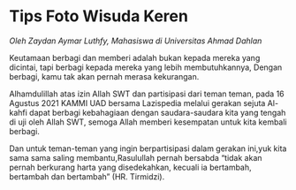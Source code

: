 # Tips Foto Wisuda Keren

_Oleh Zaydan Aymar Luthfy, Mahasiswa di Universitas Ahmad Dahlan_

Keutamaan berbagi dan memberi adalah bukan kepada mereka yang dicintai, tapi berbagi kepada mereka yang lebih membutuhkannya, Dengan berbagi, kamu tak akan pernah merasa kekurangan.

Alhamdulillah atas izin Allah SWT dan partisipasi dari teman teman, pada 16 Agustus 2021 KAMMI UAD bersama Lazispedia melalui gerakan sejuta Al-kahfi dapat berbagi kebahagiaan dengan saudara-saudara kita yang tengah di uji oleh Allah SWT, semoga Allah memberi kesempatan untuk kita kembali berbagi.

Dan untuk teman-teman yang ingin berpartisipasi dalam gerakan ini,yuk kita sama sama saling membantu,Rasulullah pernah bersabda “tidak akan pernah berkurang harta yang disedekahkan, kecuali ia bertambah, bertambah dan bertambah” (HR. Tirmidzi).
